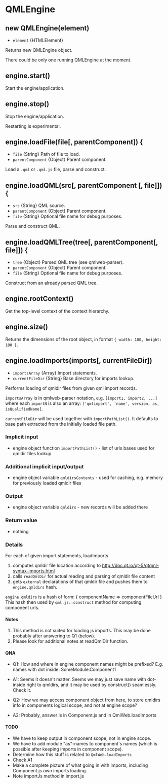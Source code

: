 # QMLEngine

## new QMLEngine(element)

* `element` {HTMLElement}

Returns new QMLEngine object.

There could be only one running QMLEngine at the moment.

## engine.start()

Start the engine/application.

## engine.stop()

Stop the engine/application.

Restarting is experimental.

## engine.loadFile(file\[, parentComponent\]) {

* `file` {String} Path of file to load.
* `parentComponent` {Object} Parent component.

Load a `.qml` or `.qml.js` file, parse and construct.

## engine.loadQML(src\[, parentComponent \[, file\]\]) {

* `src` {String} QML source.
* `parentComponent` {Object} Parent component.
* `file` {String} Optional file name for debug purposes.

Parse and construct QML.

## engine.loadQMLTree(tree\[, parentComponent\[, file\]\]) {

* `tree` {Object} Parsed QML tree (see qmlweb-parser).
* `parentComponent` {Object} Parent component.
* `file` {String} Optional file name for debug purposes.

Construct from an already parsed QML tree.

## engine.rootContext()

Get the top-level context of the context hierarchy.

## engine.size()

Returns the dimensions of the root object, in format
`{ width: 100, height: 100 }`.

## engine.loadImports(imports\[, currentFileDir\])

* `importsArray` {Array} Import statements.
* `currentFileDir` {String} Base directory for imports lookup.

Performs loading of qmldir files from given qml import records.

`importsArray` is in qmlweb-parser notation, e.g. `[import1, import2, ...]`
where each `importN` is also an array:
`['qmlimport', 'name', version, as, isQualifiedName]`.

`currentFileDir` will be used together with `importPathList()`. It defaults to
base path extracted from the initially loaded file path.

### Implicit input

* engine object function `importPathList()` - list of urls bases used for 
  qmldir files lookup

### Additional implicit input/output

* engine object variable `qmldirsContents` - used for caching, e.g. memory for
  previously loaded qmldir files

### Output

* engine object variable `qmldirs` - new records will be added there

### Return value

* nothing

### Details

For each of given import statements, loadImports

1. computes qmldir file location according to
   <http://doc.qt.io/qt-5/qtqml-syntax-imports.html>
2. calls `readQmlDir` for actual reading and parsing of qmldir file content
3. gets `external` declarations of that qmldir file and pushes them to
  `engine.qmldirs` hash.

`engine.qmldirs` is a hash of form: { componentName => componentFileUrl }
This hash then used by `qml.js::construct` method for computing component urls.

#### Notes

1. This method is not suited for loading js imports.
   This may be done probably after answering to Q1 (below).
2. Please look for additional notes at readQmlDir function.

#### QNA

* Q1: How and where in engine component names might be prefixed?
      E.g. names with dot inside: SomeModule.Component1
* A1: Seems it doesn't matter. Seems we may just save name with dot-inside
      right to qmldirs, and it may be used by construct() seamlessly. Check it.

* Q2: How we may access component object from here, to store qmldirs info in
      components logical scope, and not at engine scope?
* A2: Probably, answer is in Component.js and in QmlWeb.loadImports

#### TODO

* We have to keep output in component scope, not in engine scope.
* We have to add module "as"-names to component's names (which is possible 
  after keeping imports in component scope).
* Determine how this stuff is related to `QmlWeb.loadImports`
* Check A1
* Make a complete picture of what going in with imports, including Component.js
  own imports loading.
* Note importJs method in import.js
